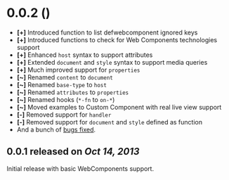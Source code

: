 # 0.0.2 ()

* __[+]__ Introduced function to list defwebcomponent ignored keys
* __[+]__ Introduced functions to check for Web Components technologies support
* __[+]__ Enhanced `host` syntax to support attributes
* __[+]__ Extended `document` and `style` syntax to support media queries
* __[+]__ Much improved support for `properties`
* __[~]__ Renamed `content` to `document`
* __[~]__ Renamed `base-type` to `host`
* __[~]__ Renamed `attributes` to `properties`
* __[~]__ Renamed hooks (`*-fn` to `on-*`)
* __[~]__ Moved examples to Custom Component with real live view support
* __[-]__ Removed support for `handler`
* __[-]__ Removed support for `document` and `style` defined as function
* And a bunch of [bugs fixed](https://github.com/jeluard/lucuma/issues?labels=bug&milestone=1&page=1&state=closed).

## 0.0.1 released on _Oct 14, 2013_

Initial release with basic WebComponents support.
